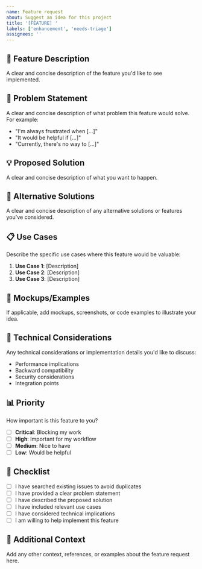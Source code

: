 ```yaml
---
name: Feature request
about: Suggest an idea for this project
title: '[FEATURE] '
labels: ['enhancement', 'needs-triage']
assignees: ''
---
```


## 🚀 Feature Description

A clear and concise description of the feature you'd like to see implemented.

## 🎯 Problem Statement

A clear and concise description of what problem this feature would solve. For example:
- "I'm always frustrated when [...]"
- "It would be helpful if [...]"
- "Currently, there's no way to [...]"

## 💡 Proposed Solution

A clear and concise description of what you want to happen.

## 🔄 Alternative Solutions

A clear and concise description of any alternative solutions or features you've considered.

## 📋 Use Cases

Describe the specific use cases where this feature would be valuable:

1. **Use Case 1**: [Description]
2. **Use Case 2**: [Description]
3. **Use Case 3**: [Description]

## 🎨 Mockups/Examples

If applicable, add mockups, screenshots, or code examples to illustrate your idea.

## 🔧 Technical Considerations

Any technical considerations or implementation details you'd like to discuss:

- Performance implications
- Backward compatibility
- Security considerations
- Integration points

## 📊 Priority

How important is this feature to you?

- [ ] **Critical**: Blocking my work
- [ ] **High**: Important for my workflow
- [ ] **Medium**: Nice to have
- [ ] **Low**: Would be helpful

## 🎯 Checklist

- [ ] I have searched existing issues to avoid duplicates
- [ ] I have provided a clear problem statement
- [ ] I have described the proposed solution
- [ ] I have included relevant use cases
- [ ] I have considered technical implications
- [ ] I am willing to help implement this feature

## 📝 Additional Context

Add any other context, references, or examples about the feature request here.